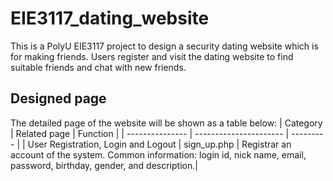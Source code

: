 # EIE3117_dating_website

This is a PolyU EIE3117 project to design a security dating website which is for making friends. Users register and visit the dating website to find suitable friends and chat with new friends.

## Designed page

The detailed page of the website will be shown as a table below:
| Category        | Related page           | Function  |
| --------------- | ---------------------- | --------- |
| User Registration, Login and Logout      | sign_up.php | Registrar an account of the system. 
Common information: login id, nick name, email, password, birthday, gender, and description.|

